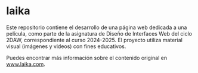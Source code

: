 # laika
Este repositorio contiene el desarrollo de una página web dedicada a una película, como parte de la asignatura de Diseño de Interfaces Web del ciclo 2DAW, correspondiente al curso 2024-2025. El proyecto utiliza material visual (imágenes y videos) con fines educativos.

Puedes encontrar más información sobre el contenido original en www.laika.com.
